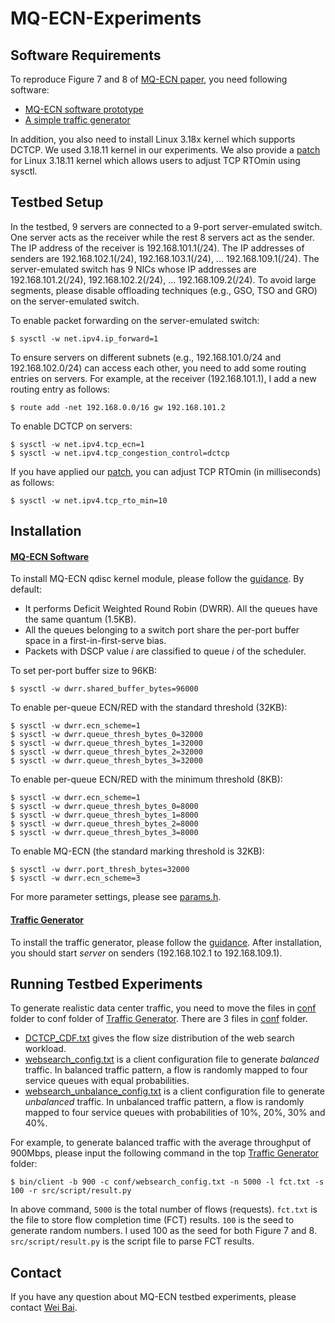 # MQ-ECN-Experiments
## Software Requirements
To reproduce Figure 7 and 8 of [MQ-ECN paper](http://www.cse.ust.hk/~kaichen/papers/mqecn-nsdi16.pdf), you need following software:
  - [MQ-ECN software prototype](https://github.com/HKUST-SING/MQ-ECN-Software)
  - [A simple traffic generator](https://github.com/HKUST-SING/TrafficGenerator)
  
In addition, you also need to install Linux 3.18x kernel which supports DCTCP. We used 3.18.11 kernel in our experiments. We also provide a [patch](https://github.com/baiwei0427/Latency-Measurement/blob/master/kernel_measurement3.patch) for Linux 3.18.11 kernel which allows users to adjust TCP RTOmin using sysctl.  

## Testbed Setup
In the testbed, 9 servers are connected to a 9-port server-emulated switch. One server acts as the receiver while the rest 8 servers act as the sender. The IP address of the receiver is 192.168.101.1(/24). The IP addresses of senders are 192.168.102.1(/24), 192.168.103.1(/24), ... 192.168.109.1(/24). The server-emulated switch has 9 NICs whose IP addresses are 192.168.101.2(/24), 192.168.102.2(/24), ... 192.168.109.2(/24). To avoid large segments, please disable offloading techniques (e.g., GSO, TSO and GRO) on the server-emulated switch.   

To enable packet forwarding on the server-emulated switch:
```
$ sysctl -w net.ipv4.ip_forward=1
```
To ensure servers on different subnets (e.g., 192.168.101.0/24 and 192.168.102.0/24) can access each other, you need to add some routing entries on servers. For example, at the receiver (192.168.101.1), I add a new routing entry as follows:
```
$ route add -net 192.168.0.0/16 gw 192.168.101.2
```
To enable DCTCP on servers:
```
$ sysctl -w net.ipv4.tcp_ecn=1
$ sysctl -w net.ipv4.tcp_congestion_control=dctcp
```
If you have applied our [patch](https://github.com/baiwei0427/Latency-Measurement/blob/master/kernel_measurement3.patch), you can adjust TCP RTOmin (in milliseconds) as follows:
```
$ sysctl -w net.ipv4.tcp_rto_min=10
```

## Installation
#### [MQ-ECN Software](https://github.com/HKUST-SING/MQ-ECN-Software) 
To install MQ-ECN qdisc kernel module, please follow the [guidance](https://github.com/HKUST-SING/MQ-ECN-Software). By default:
  - It performs Deficit Weighted Round Robin (DWRR). All the queues have the same quantum (1.5KB). 
  - All the queues belonging to a switch port share the per-port buffer space in a first-in-first-serve bias.
  - Packets with DSCP value *i* are classified to queue *i* of the scheduler.
  
To set per-port buffer size to 96KB:
```
$ sysctl -w dwrr.shared_buffer_bytes=96000
```
To enable per-queue ECN/RED with the standard threshold (32KB):
```
$ sysctl -w dwrr.ecn_scheme=1
$ sysctl -w dwrr.queue_thresh_bytes_0=32000
$ sysctl -w dwrr.queue_thresh_bytes_1=32000
$ sysctl -w dwrr.queue_thresh_bytes_2=32000
$ sysctl -w dwrr.queue_thresh_bytes_3=32000
```
To enable per-queue ECN/RED with the minimum threshold (8KB):
```
$ sysctl -w dwrr.ecn_scheme=1
$ sysctl -w dwrr.queue_thresh_bytes_0=8000
$ sysctl -w dwrr.queue_thresh_bytes_1=8000
$ sysctl -w dwrr.queue_thresh_bytes_2=8000
$ sysctl -w dwrr.queue_thresh_bytes_3=8000
```
To enable MQ-ECN (the standard marking threshold is 32KB):
```
$ sysctl -w dwrr.port_thresh_bytes=32000
$ sysctl -w dwrr.ecn_scheme=3
```
For more parameter settings, please see [params.h](https://github.com/HKUST-SING/MQ-ECN-Software/blob/master/sch_dwrr/params.h).

#### [Traffic Generator](https://github.com/HKUST-SING/TrafficGenerator)
To install the traffic generator, please follow the [guidance](https://github.com/HKUST-SING/TrafficGenerator). After installation, you should start *server* on senders (192.168.102.1 to 192.168.109.1). 

## Running Testbed Experiments
To generate realistic data center traffic, you need to move the files in [conf](https://github.com/HKUST-SING/MQ-ECN-Experiments/tree/master/conf) folder to conf folder of [Traffic Generator](https://github.com/HKUST-SING/TrafficGenerator). There are 3 files in [conf](https://github.com/HKUST-SING/MQ-ECN-Experiments/tree/master/conf) folder.
  - [DCTCP_CDF.txt](https://github.com/HKUST-SING/MQ-ECN-Experiments/blob/master/conf/DCTCP_CDF.txt) gives the flow size distribution of the web search workload. 
  - [websearch_config.txt](https://github.com/HKUST-SING/MQ-ECN-Experiments/blob/master/conf/websearch_config.txt) is a client configuration file to generate *balanced* traffic. In balanced traffic pattern, a flow is randomly mapped to four service queues with equal probabilities.    
  - [websearch_unbalance_config.txt](https://github.com/HKUST-SING/MQ-ECN-Experiments/blob/master/conf/websearch_unbalance_config.txt) is a client configuration file to generate *unbalanced* traffic. In unbalanced traffic pattern, a flow is randomly mapped to four service queues with probabilities of 10%, 20%, 30% and 40%.    

For example, to generate balanced traffic with the average throughput of 900Mbps, please input the following command in the top [Traffic Generator](https://github.com/HKUST-SING/TrafficGenerator) folder:
```
$ bin/client -b 900 -c conf/websearch_config.txt -n 5000 -l fct.txt -s 100 -r src/script/result.py
```
In above command, `5000` is the total number of flows (requests). `fct.txt` is the file to store flow completion time (FCT) results. `100` is the seed to generate random numbers. I used 100 as the seed for both Figure 7 and 8. `src/script/result.py` is the script file to parse FCT results.  

## Contact
If you have any question about MQ-ECN testbed experiments, please contact [Wei Bai](http://sing.cse.ust.hk/~wei/).
